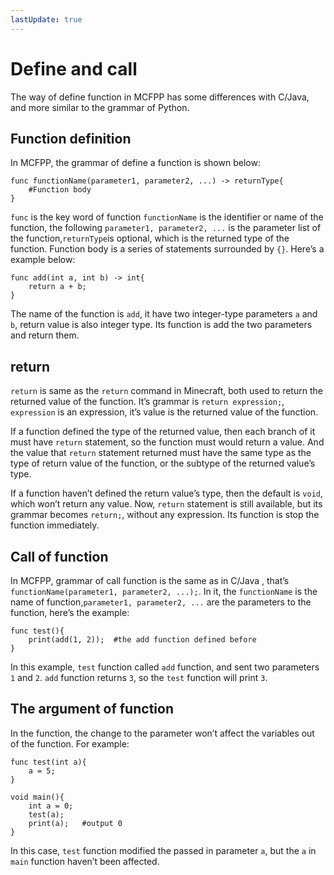 ```yaml
---
lastUpdate: true
---
```


# Define and call

The way of define function in MCFPP has some differences with C/Java, and more similar to the grammar of Python.

## Function definition 

In MCFPP, the grammar of define a function is shown below:

```mcfpp
func functionName(parameter1, parameter2, ...) -> returnType{
    #Function body
}
```

`func` is the key word of function `functionName` is the identifier or name of the function, the following `parameter1, parameter2, ...` is the parameter list of the function,`returnType`is optional, which is the returned type of the function. Function body is a series of statements surrounded by `{}`. Here’s a example below:

```mcfpp
func add(int a, int b) -> int{
    return a + b;
}
```

The name of the function is `add`, it have two integer-type parameters `a` and `b`, return value is also integer type. Its function is add the two parameters and return them.

## return

`return` is same as the `return` command in Minecraft, both used to return the returned value of the function. It’s grammar is `return expression;`, `expression` is an expression, it’s value is the returned value of the function.

If a function defined the type of the returned value, then each branch of it must have `return` statement, so the function must would return a value. And the value that `return` statement returned must have the same type as the type of return value of the function, or the subtype of the returned value’s type.

If a function haven’t defined the return value’s type, then the default is `void`, which won’t return any value. Now, `return` statement is still available, but its grammar becomes `return;`, without any expression. Its function is stop the function immediately.

## Call of function 

In MCFPP, grammar of call function is the same as in C/Java 
, that’s `functionName(parameter1, parameter2, ...);`. In it, the `functionName` is the name of function,`parameter1, parameter2, ...` are the parameters to the function, here’s the example:

```mcfpp
func test(){
    print(add(1, 2));  #the add function defined before 
}
```

In this example, `test` function called `add` function, and sent two parameters `1` and `2`. `add` function returns `3`, so the `test` function will print `3`.

## The argument of function 

In the function, the change to the parameter won’t affect the variables out of the function. For example:

```mcfpp
func test(int a){
    a = 5;
}

void main(){
    int a = 0;
    test(a);
    print(a);   #output 0
}
```

In this case, `test` function modified the passed in parameter `a`, but the `a` in `main` function haven’t been affected.

